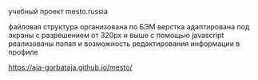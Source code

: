 учебный проект mesto.russia

файловая структура организована по БЭМ
верстка адаптирована под экраны с разрешением от 320рх и выше
с помощью javascript реализованы попап и возможность редактирования информации в профиле

https://aja-gorbataja.github.io/mesto/
